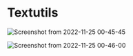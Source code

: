 # Textutils
![Screenshot from 2022-11-25 00-45-45](https://user-images.githubusercontent.com/90391256/203852707-02a39e9e-8c0f-4496-87b9-f8dcb714666b.png)

![Screenshot from 2022-11-25 00-46-00](https://user-images.githubusercontent.com/90391256/203852715-0c61e6ec-d2bd-4b99-a83e-eb4f038c701e.png)

